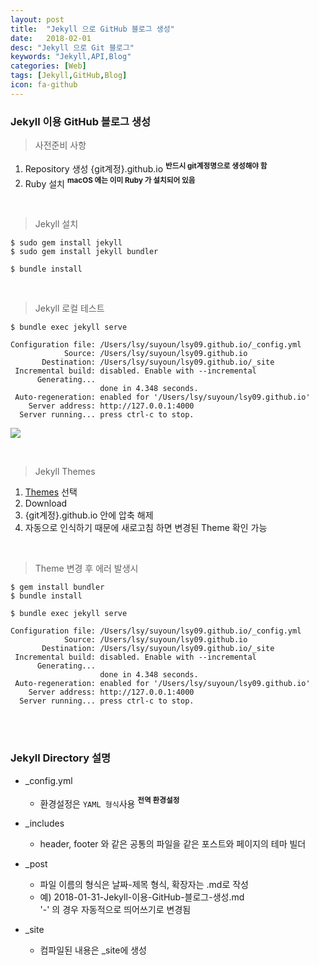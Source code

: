 ```yaml
---
layout: post
title:  "Jekyll 으로 GitHub 블로그 생성"
date:   2018-02-01
desc: "Jekyll 으로 Git 블로그"
keywords: "Jekyll,API,Blog"
categories: [Web]
tags: [Jekyll,GitHub,Blog]
icon: fa-github
---
```



### Jekyll 이용 GitHub 블로그 생성

> 사전준비 사항

1. Repository 생성 {git계정}.github.io  **<sup>반드시 git계정명으로 생성해야 함</sup>**
2. Ruby 설치  **<sup>macOS 에는 이미 Ruby 가 설치되어 있음</sup>**

<br>

> Jekyll 설치

```
$ sudo gem install jekyll
$ sudo gem install jekyll bundler

$ bundle install
```

<br>

> Jekyll 로컬 테스트

```
$ bundle exec jekyll serve

Configuration file: /Users/lsy/suyoun/lsy09.github.io/_config.yml
            Source: /Users/lsy/suyoun/lsy09.github.io
       Destination: /Users/lsy/suyoun/lsy09.github.io/_site
 Incremental build: disabled. Enable with --incremental
      Generating... 
                    done in 4.348 seconds.
 Auto-regeneration: enabled for '/Users/lsy/suyoun/lsy09.github.io'
    Server address: http://127.0.0.1:4000
  Server running... press ctrl-c to stop.
```


![](https://lsy09.github.io/static/assets/img/landing/blogImg.png)

<br>

> Jekyll Themes 

1. [Themes](http://jekyllthemes.org/) 선택
2. Download
3. {git계정}.github.io 안에 압축 해제 
4. 자동으로 인식하기 때문에 새로고침 하면 변경된 Theme 확인 가능

<br>

> Theme 변경 후 에러 발생시 

```
$ gem install bundler
$ bundle install

$ bundle exec jekyll serve

Configuration file: /Users/lsy/suyoun/lsy09.github.io/_config.yml
            Source: /Users/lsy/suyoun/lsy09.github.io
       Destination: /Users/lsy/suyoun/lsy09.github.io/_site
 Incremental build: disabled. Enable with --incremental
      Generating... 
                    done in 4.348 seconds.
 Auto-regeneration: enabled for '/Users/lsy/suyoun/lsy09.github.io'
    Server address: http://127.0.0.1:4000
  Server running... press ctrl-c to stop.
```


<br><br>

### Jekyll Directory 설명
- _config.yml   
    - 환경설정은 `YAML 형식`사용 **<sup>전역 환경설정</sup>**

- _includes
    - header, footer 와 같은 공통의 파일을 같은 포스트와 페이지의 테마 빌더 

- _post
    - 파일 이름의 형식은 날짜-제목 형식, 확장자는 .md로 작성
    - 예) 2018-01-31-Jekyll-이용-GitHub-블로그-생성.md <br>
      '-' 의 경우 자동적으로 띄어쓰기로 변경됨
      
- _site
    - 컴파일된 내용은 _site에 생성